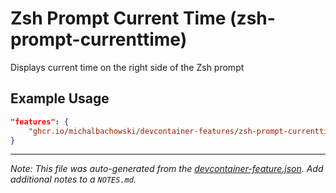 
# Zsh Prompt Current Time (zsh-prompt-currenttime)

Displays current time on the right side of the Zsh prompt

## Example Usage

```json
"features": {
    "ghcr.io/michalbachowski/devcontainer-features/zsh-prompt-currenttime:0": {}
}
```





---

_Note: This file was auto-generated from the [devcontainer-feature.json](https://github.com/michalbachowski/devcontainer-features/blob/main/./zsh-prompt-currenttime/devcontainer-feature.json).  Add additional notes to a `NOTES.md`._
